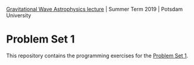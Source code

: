 [Gravitational Wave Astrophysics lecture](https://git.aei.mpg.de/hpfeiffer/GWAstro2019) | Summer Term 2019 | Potsdam University

# Problem Set 1

This repository contains the programming exercises for the [Problem Set 1](https://git.aei.mpg.de/hpfeiffer/GWAstro2019/blob/master/ProblemSets/ProblemSet1.pdf).
